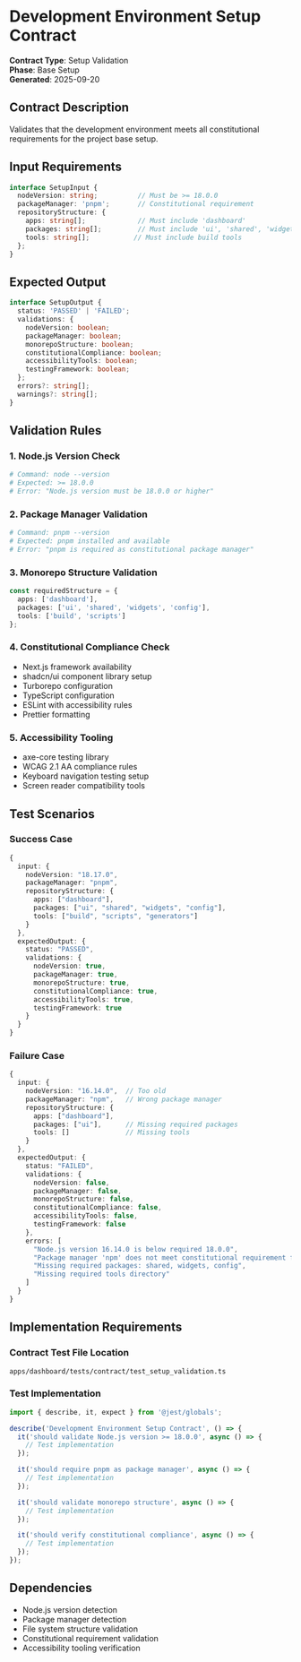 # Development Environment Setup Contract

**Contract Type**: Setup Validation  
**Phase**: Base Setup  
**Generated**: 2025-09-20

## Contract Description
Validates that the development environment meets all constitutional requirements for the project base setup.

## Input Requirements
```typescript
interface SetupInput {
  nodeVersion: string;          // Must be >= 18.0.0
  packageManager: 'pnpm';       // Constitutional requirement
  repositoryStructure: {
    apps: string[];             // Must include 'dashboard'
    packages: string[];         // Must include 'ui', 'shared', 'widgets', 'config'
    tools: string[];           // Must include build tools
  };
}
```

## Expected Output
```typescript
interface SetupOutput {
  status: 'PASSED' | 'FAILED';
  validations: {
    nodeVersion: boolean;
    packageManager: boolean;
    monorepoStructure: boolean;
    constitutionalCompliance: boolean;
    accessibilityTools: boolean;
    testingFramework: boolean;
  };
  errors?: string[];
  warnings?: string[];
}
```

## Validation Rules

### 1. Node.js Version Check
```bash
# Command: node --version
# Expected: >= 18.0.0
# Error: "Node.js version must be 18.0.0 or higher"
```

### 2. Package Manager Validation
```bash
# Command: pnpm --version
# Expected: pnpm installed and available
# Error: "pnpm is required as constitutional package manager"
```

### 3. Monorepo Structure Validation
```typescript
const requiredStructure = {
  apps: ['dashboard'],
  packages: ['ui', 'shared', 'widgets', 'config'],
  tools: ['build', 'scripts']
};
```

### 4. Constitutional Compliance Check
- Next.js framework availability
- shadcn/ui component library setup
- Turborepo configuration
- TypeScript configuration
- ESLint with accessibility rules
- Prettier formatting

### 5. Accessibility Tooling
- axe-core testing library
- WCAG 2.1 AA compliance rules
- Keyboard navigation testing setup
- Screen reader compatibility tools

## Test Scenarios

### Success Case
```typescript
{
  input: {
    nodeVersion: "18.17.0",
    packageManager: "pnpm",
    repositoryStructure: {
      apps: ["dashboard"],
      packages: ["ui", "shared", "widgets", "config"],
      tools: ["build", "scripts", "generators"]
    }
  },
  expectedOutput: {
    status: "PASSED",
    validations: {
      nodeVersion: true,
      packageManager: true,
      monorepoStructure: true,
      constitutionalCompliance: true,
      accessibilityTools: true,
      testingFramework: true
    }
  }
}
```

### Failure Case
```typescript
{
  input: {
    nodeVersion: "16.14.0",  // Too old
    packageManager: "npm",   // Wrong package manager
    repositoryStructure: {
      apps: ["dashboard"],
      packages: ["ui"],      // Missing required packages
      tools: []              // Missing tools
    }
  },
  expectedOutput: {
    status: "FAILED",
    validations: {
      nodeVersion: false,
      packageManager: false,
      monorepoStructure: false,
      constitutionalCompliance: false,
      accessibilityTools: false,
      testingFramework: false
    },
    errors: [
      "Node.js version 16.14.0 is below required 18.0.0",
      "Package manager 'npm' does not meet constitutional requirement for 'pnpm'",
      "Missing required packages: shared, widgets, config",
      "Missing required tools directory"
    ]
  }
}
```

## Implementation Requirements

### Contract Test File Location
```
apps/dashboard/tests/contract/test_setup_validation.ts
```

### Test Implementation
```typescript
import { describe, it, expect } from '@jest/globals';

describe('Development Environment Setup Contract', () => {
  it('should validate Node.js version >= 18.0.0', async () => {
    // Test implementation
  });

  it('should require pnpm as package manager', async () => {
    // Test implementation  
  });

  it('should validate monorepo structure', async () => {
    // Test implementation
  });

  it('should verify constitutional compliance', async () => {
    // Test implementation
  });
});
```

## Dependencies
- Node.js version detection
- Package manager detection
- File system structure validation
- Constitutional requirement validation
- Accessibility tooling verification